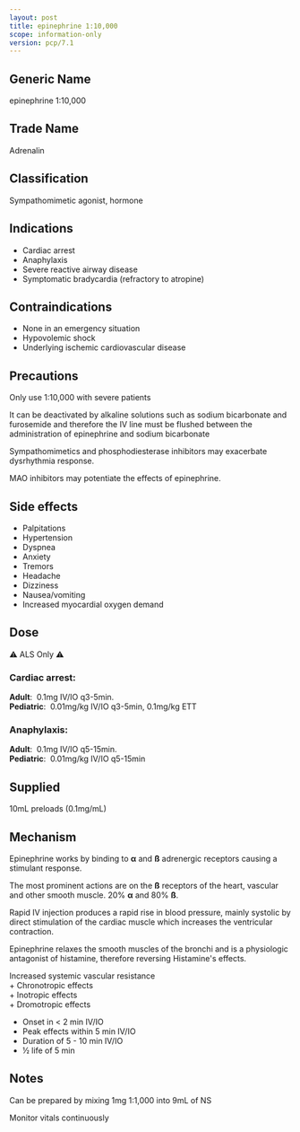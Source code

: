 ```yaml
---
layout: post
title: epinephrine 1:10,000
scope: information-only
version: pcp/7.1
---
```


## Generic Name

epinephrine 1:10,000

## Trade Name

Adrenalin

## Classification

Sympathomimetic agonist, hormone

## Indications

- Cardiac arrest
- Anaphylaxis
- Severe reactive airway disease
- Symptomatic bradycardia (refractory to atropine)

## Contraindications

- None in an emergency situation
- Hypovolemic shock
- Underlying ischemic cardiovascular disease

## Precautions

Only use 1:10,000 with severe patients

It can be deactivated by alkaline solutions such as sodium bicarbonate and furosemide and therefore the IV line must be flushed between the administration of epinephrine and sodium bicarbonate

Sympathomimetics and phosphodiesterase inhibitors may exacerbate dysrhythmia response.

MAO inhibitors may potentiate the effects of epinephrine.

## Side effects

- Palpitations
- Hypertension
- Dyspnea
- Anxiety
- Tremors
- Headache
- Dizziness
- Nausea/vomiting
- Increased myocardial oxygen demand

## Dose

⚠️ ALS Only ⚠️

### Cardiac arrest:

**Adult**:&nbsp;&nbsp;0.1mg IV/IO q3-5min.  
**Pediatric**:&nbsp;&nbsp;0.01mg/kg IV/IO q3-5min, 0.1mg/kg ETT

### Anaphylaxis:

**Adult**:&nbsp;&nbsp;0.1mg IV/IO q5-15min.  
**Pediatric**:&nbsp;&nbsp;0.01mg/kg IV/IO q5-15min

## Supplied

10mL preloads (0.1mg/mL)

## Mechanism

Epinephrine works by binding to **α** and **ß** adrenergic receptors causing a stimulant response.

The most prominent actions are on the **ß** receptors of the heart, vascular and other smooth muscle. 20% **α** and 80% **ß**.

Rapid IV injection produces a rapid rise in blood pressure, mainly systolic by direct stimulation of the cardiac muscle which increases the ventricular contraction.

Epinephrine relaxes the smooth muscles of the bronchi and is a physiologic antagonist of histamine, therefore reversing Histamine's effects.

Increased systemic vascular resistance  
\+ Chronotropic effects  
\+ Inotropic effects  
\+ Dromotropic effects

- Onset in < 2 min IV/IO
- Peak effects within 5 min IV/IO
- Duration of 5 - 10 min IV/IO
- ½ life of 5 min

## Notes

Can be prepared by mixing 1mg 1:1,000 into 9mL of NS

Monitor vitals continuously
